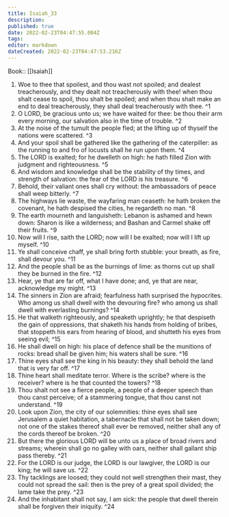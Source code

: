 ```yaml
---
title: Isaiah_33
description: 
published: true
date: 2022-02-23T04:47:55.004Z
tags: 
editor: markdown
dateCreated: 2022-02-23T04:47:53.216Z
---
```


 Book:: [[Isaiah]]
 1. Woe to thee that spoilest, and thou wast not spoiled; and dealest treacherously, and they dealt not treacherously with thee! when thou shalt cease to spoil, thou shalt be spoiled; and when thou shalt make an end to deal treacherously, they shall deal treacherously with thee. ^1
 2. O LORD, be gracious unto us; we have waited for thee: be thou their arm every morning, our salvation also in the time of trouble. ^2
 3. At the noise of the tumult the people fled; at the lifting up of thyself the nations were scattered. ^3
 4. And your spoil shall be gathered like the gathering of the caterpiller: as the running to and fro of locusts shall he run upon them. ^4
 5. The LORD is exalted; for he dwelleth on high: he hath filled Zion with judgment and righteousness. ^5
 6. And wisdom and knowledge shall be the stability of thy times, and strength of salvation: the fear of the LORD is his treasure. ^6
 7. Behold, their valiant ones shall cry without: the ambassadors of peace shall weep bitterly. ^7
 8. The highways lie waste, the wayfaring man ceaseth: he hath broken the covenant, he hath despised the cities, he regardeth no man. ^8
 9. The earth mourneth and languisheth: Lebanon is ashamed and hewn down: Sharon is like a wilderness; and Bashan and Carmel shake off their fruits. ^9
 10. Now will I rise, saith the LORD; now will I be exalted; now will I lift up myself. ^10
 11. Ye shall conceive chaff, ye shall bring forth stubble: your breath, as fire, shall devour you. ^11
 12. And the people shall be as the burnings of lime: as thorns cut up shall they be burned in the fire. ^12
 13. Hear, ye that are far off, what I have done; and, ye that are near, acknowledge my might. ^13
 14. The sinners in Zion are afraid; fearfulness hath surprised the hypocrites. Who among us shall dwell with the devouring fire? who among us shall dwell with everlasting burnings? ^14
 15. He that walketh righteously, and speaketh uprightly; he that despiseth the gain of oppressions, that shaketh his hands from holding of bribes, that stoppeth his ears from hearing of blood, and shutteth his eyes from seeing evil; ^15
 16. He shall dwell on high: his place of defence shall be the munitions of rocks: bread shall be given him; his waters shall be sure. ^16
 17. Thine eyes shall see the king in his beauty: they shall behold the land that is very far off. ^17
 18. Thine heart shall meditate terror. Where is the scribe? where is the receiver? where is he that counted the towers? ^18
 19. Thou shalt not see a fierce people, a people of a deeper speech than thou canst perceive; of a stammering tongue, that thou canst not understand. ^19
 20. Look upon Zion, the city of our solemnities: thine eyes shall see Jerusalem a quiet habitation, a tabernacle that shall not be taken down; not one of the stakes thereof shall ever be removed, neither shall any of the cords thereof be broken. ^20
 21. But there the glorious LORD will be unto us a place of broad rivers and streams; wherein shall go no galley with oars, neither shall gallant ship pass thereby. ^21
 22. For the LORD is our judge, the LORD is our lawgiver, the LORD is our king; he will save us. ^22
 23. Thy tacklings are loosed; they could not well strengthen their mast, they could not spread the sail: then is the prey of a great spoil divided; the lame take the prey. ^23
 24. And the inhabitant shall not say, I am sick: the people that dwell therein shall be forgiven their iniquity. ^24
